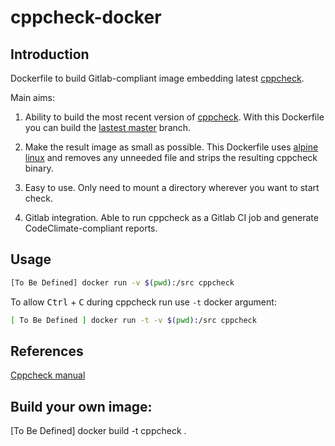 # cppcheck-docker

## Introduction

Dockerfile to build Gitlab-compliant image embedding latest [cppcheck](https://github.com/danmar/cppcheck).

Main aims:

1. Ability to build the most recent version of [cppcheck](https://github.com/danmar/cppcheck). With this Dockerfile you can build the [lastest master](https://github.com/danmar/cppcheck/commits/master) branch.

2. Make the result image as small as possible. This Dockerfile uses [alpine linux](https://alpinelinux.org) and removes any unneeded file and strips the resulting cppcheck binary.

3. Easy to use. Only need to mount a directory wherever you want to start check.

4. Gitlab integration. Able to run cppcheck as a Gitlab CI job and generate CodeClimate-compliant reports.

## Usage 

```bash
[To Be Defined] docker run -v $(pwd):/src cppcheck 
```

To allow <kbd>Ctrl</kbd> + <kbd>C</kbd> during cppcheck run use `-t` docker argument:

```bash
[ To Be Defined ] docker run -t -v $(pwd):/src cppcheck
```

## References 

[Cppcheck manual](http://cppcheck.sourceforge.net/manual.html)

## Build your own image:

[To Be Defined] docker build -t cppcheck .
